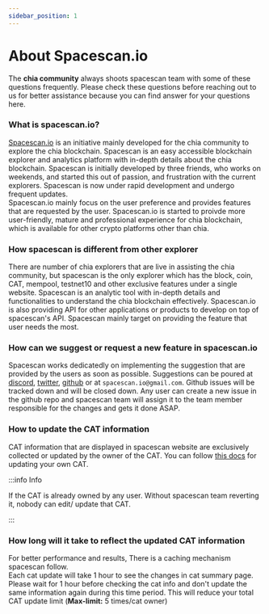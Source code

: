 ```yaml
---
sidebar_position: 1
---
```


# About Spacescan.io

The **chia community** always shoots spacescan team with some of these questions frequently. Please check these questions before reaching out to us for better assistance because you can find answer for your questions here. 

### What is spacescan.io?

[Spacescan.io](https://www.spacescan.io/) is an initiative mainly developed for the chia community to explore the chia blockchain. Spacescan is an easy accessible blockchain explorer and analytics platform with in-depth details about the chia blockchain. Spacescan is initially developed by three friends, who works on weekends, and started this out of passion, and frustration with the current explorers. Spacescan is now under rapid development and undergo frequent updates.  
Spacescan.io mainly focus on the user preference and provides features that are requested by the user.
Spacescan.io is started to proivde more user-friendly, mature and professional experience for chia blockchain, which is 
available for other crypto platforms other than chia.  

### How spacescan is different from other explorer

There are number of chia explorers that are live in assisting the chia community, but spacescan is the only explorer which has the block, coin, CAT, mempool, testnet10 and other exclusive features under a single website. Spacescan is an analytic tool with in-depth details and functionalities to understand the chia blockchain effectively. Spacescan.io is also providing API for other applications or products to develop on top of spacescan's API. Spacescan mainly target on providing the feature that user needs the most.

### How can we suggest or request a new feature in spacescan.io

Spacescan works dedicatedly on implementing the suggestion that are provided by the users as soon as possible. Suggestions can be poured at [discord](https://discord.com/invite/Bb4sj3Bg9P), [twitter](https://twitter.com/spacescan_io), [github](https://github.com/spacescan-io/web/issues) or at `spacescan.io@gmail.com`. Github issues will be tracked down and will be closed down. Any user can create a new issue in the github repo and spacescan team will assign it to the team member responsible for the changes and gets it done ASAP. 

### How to update the CAT information
 
CAT information that are displayed in spacescan website are exclusively collected or updated by the owner of the CAT. 
You can follow [this docs](../docs/guide/updatecatinfo.md) for updating your own CAT.  

:::info Info

If the CAT is already owned by any user. Without spacescan team reverting it, nobody can edit/ update that CAT.

:::

### How long will it take to reflect the updated CAT information 

For better performance and results, There is a caching mechanism spacescan follow.  
Each cat update will take 1 hour to see the changes in cat summary page.
Please wait for 1 hour before checking the cat info and don't update the same information again during this time period. This will reduce your total CAT update limit (**Max-limit:** 5 times/cat owner)
